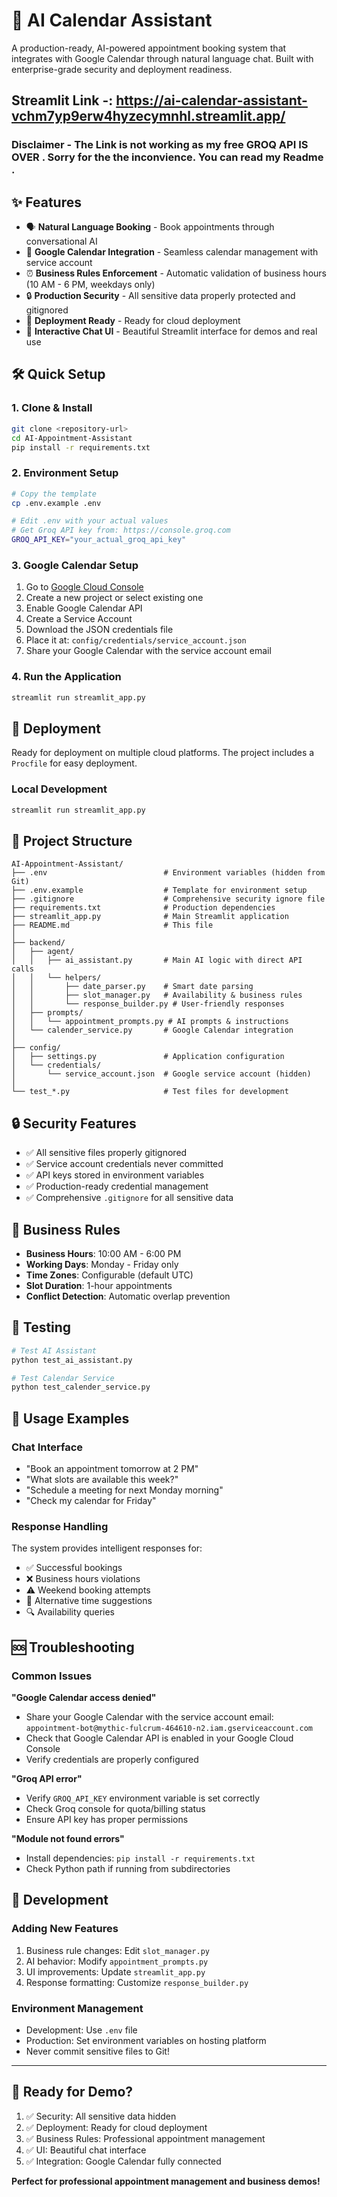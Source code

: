 # 🤖 AI Calendar Assistant

A production-ready, AI-powered appointment booking system that integrates with Google Calendar through natural language chat. Built with enterprise-grade security and deployment readiness.

## Streamlit Link -: https://ai-calendar-assistant-vchm7yp9erw4hyzecymnhl.streamlit.app/
### Disclaimer -  The Link is not working as my free GROQ API IS OVER . Sorry for the the inconvience. You can read my Readme .

## ✨ Features

- 🗣️ **Natural Language Booking** - Book appointments through conversational AI
- 📅 **Google Calendar Integration** - Seamless calendar management with service account
- ⏰ **Business Rules Enforcement** - Automatic validation of business hours (10 AM - 6 PM, weekdays only)
- 🔒 **Production Security** - All sensitive data properly protected and gitignored
- 🚀 **Deployment Ready** - Ready for cloud deployment
- 💬 **Interactive Chat UI** - Beautiful Streamlit interface for demos and real use

## 🛠️ Quick Setup

### 1. Clone & Install
```bash
git clone <repository-url>
cd AI-Appointment-Assistant
pip install -r requirements.txt
```

### 2. Environment Setup
```bash
# Copy the template
cp .env.example .env

# Edit .env with your actual values
# Get Groq API key from: https://console.groq.com
GROQ_API_KEY="your_actual_groq_api_key"
```

### 3. Google Calendar Setup
1. Go to [Google Cloud Console](https://console.cloud.google.com/)
2. Create a new project or select existing one
3. Enable Google Calendar API
4. Create a Service Account
5. Download the JSON credentials file
6. Place it at: `config/credentials/service_account.json`
7. Share your Google Calendar with the service account email

### 4. Run the Application
```bash
streamlit run streamlit_app.py
```

## 🚀 Deployment

Ready for deployment on multiple cloud platforms. The project includes a `Procfile` for easy deployment.

### Local Development
```bash
streamlit run streamlit_app.py
```

## 📁 Project Structure

```
AI-Appointment-Assistant/
├── .env                          # Environment variables (hidden from Git)
├── .env.example                  # Template for environment setup
├── .gitignore                    # Comprehensive security ignore file
├── requirements.txt              # Production dependencies
├── streamlit_app.py              # Main Streamlit application
├── README.md                     # This file
│
├── backend/
│   ├── agent/
│   │   ├── ai_assistant.py       # Main AI logic with direct API calls
│   │   └── helpers/
│   │       ├── date_parser.py    # Smart date parsing
│   │       ├── slot_manager.py   # Availability & business rules
│   │       └── response_builder.py # User-friendly responses
│   ├── prompts/
│   │   └── appointment_prompts.py # AI prompts & instructions
│   └── calender_service.py       # Google Calendar integration
│
├── config/
│   ├── settings.py               # Application configuration
│   └── credentials/
│       └── service_account.json  # Google service account (hidden)
│
└── test_*.py                     # Test files for development
```

## 🔒 Security Features

- ✅ All sensitive files properly gitignored
- ✅ Service account credentials never committed
- ✅ API keys stored in environment variables
- ✅ Production-ready credential management
- ✅ Comprehensive `.gitignore` for all sensitive data

## 🎯 Business Rules

- **Business Hours**: 10:00 AM - 6:00 PM
- **Working Days**: Monday - Friday only
- **Time Zones**: Configurable (default UTC)
- **Slot Duration**: 1-hour appointments
- **Conflict Detection**: Automatic overlap prevention

## 🧪 Testing

```bash
# Test AI Assistant
python test_ai_assistant.py

# Test Calendar Service
python test_calender_service.py
```

## 📝 Usage Examples

### Chat Interface
- "Book an appointment tomorrow at 2 PM"
- "What slots are available this week?"
- "Schedule a meeting for next Monday morning"
- "Check my calendar for Friday"

### Response Handling
The system provides intelligent responses for:
- ✅ Successful bookings
- ❌ Business hours violations
- ⚠️ Weekend booking attempts
- 📅 Alternative time suggestions
- 🔍 Availability queries

## 🆘 Troubleshooting

### Common Issues

**"Google Calendar access denied"**
- Share your Google Calendar with the service account email: `appointment-bot@mythic-fulcrum-464610-n2.iam.gserviceaccount.com`
- Check that Google Calendar API is enabled in your Google Cloud Console
- Verify credentials are properly configured

**"Groq API error"**
- Verify `GROQ_API_KEY` environment variable is set correctly
- Check Groq console for quota/billing status
- Ensure API key has proper permissions

**"Module not found errors"**
- Install dependencies: `pip install -r requirements.txt`
- Check Python path if running from subdirectories

## 🔧 Development

### Adding New Features
1. Business rule changes: Edit `slot_manager.py`
2. AI behavior: Modify `appointment_prompts.py`
3. UI improvements: Update `streamlit_app.py`
4. Response formatting: Customize `response_builder.py`

### Environment Management
- Development: Use `.env` file
- Production: Set environment variables on hosting platform
- Never commit sensitive files to Git!


---

## 🚀 Ready for Demo?

1. ✅ Security: All sensitive data hidden
2. ✅ Deployment: Ready for cloud deployment
3. ✅ Business Rules: Professional appointment management
4. ✅ UI: Beautiful chat interface
5. ✅ Integration: Google Calendar fully connected

**Perfect for professional appointment management and business demos!**
